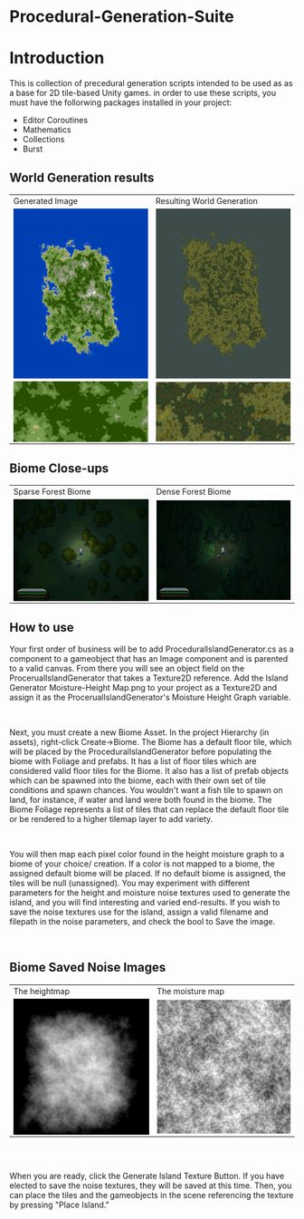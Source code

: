 # Procedural-Generation-Suite

<h1>Introduction</h1>
<p>This is collection of precedural generation scripts intended to be used as as a base for 2D tile-based Unity games. in order to use these scripts, you must have the follorwing packages installed in your project:</p>

<ul>
  <li>Editor Coroutines</li>
  <li>Mathematics</li>
  <li>Collections</li>
  <li>Burst</li>
</ul>

<h2>World Generation results</h2>
<table align = "center">
  <tr>
    <td>Generated Image</td>
    <td>Resulting World Generation</td>
  </tr>
  <tr>
    <td><img src = "https://github.com/Sterberino/Procedural-Generation-Suite/blob/main/Images/IslandTextureSaveTest2.png" width = 300 height = 300 align = "center"/> </td>
    <td><img src = "https://github.com/Sterberino/Procedural-Generation-Suite/blob/main/Images/Island%20Result.png" width = 300 height = 300 align = "center"/></td>
  </tr>
  <tr>
    <td><img src = "https://github.com/Sterberino/Procedural-Generation-Suite/blob/main/Images/Texture%20result.png" width = 300px align = "center"/> </td>
    <td><img src = "https://github.com/Sterberino/Procedural-Generation-Suite/blob/main/Images/Tilemap%20result.png" width = 300px align = "center"/></td>
  </tr>
 </table>

<h2 align>Biome Close-ups</h2>
<table align = "center">
  <tr>
    <td>Sparse Forest Biome</td>
    <td>Dense Forest Biome</td>
  </tr>
  <tr>
    <td><img src = "https://github.com/Sterberino/Procedural-Generation-Suite/blob/main/Images/Sparse%20Forest.png" width = 300 align = "center"/> </td>
    <td><img src = "https://github.com/Sterberino/Procedural-Generation-Suite/blob/main/Images/Dense%20Forest.png" width = 300 align = "center"/></td>
  </tr>
  
 </table>
 
 <h2>How to use</h2>
  
  <p>Your first order of business will be to add ProceduralIslandGenerator.cs as a component to a gameobject that has an Image component and is parented to a valid canvas. From there you will see an object field on the ProcerualIslandGenerator that takes a Texture2D reference. Add the Island Generator Moisture-Height Map.png to your project as a Texture2D and assign it as the ProcerualIslandGenerator's Moisture Height Graph variable.</p>
  <br/>
  <p>Next, you must create a new Biome Asset. In the project Hierarchy (in assets), right-click Create->Biome. The Biome has a default floor tile, which will be placed by the ProceduralIslandGenerator before populating the biome with Foliage and prefabs. It has a list of floor tiles which are considered valid floor tiles for the Biome. It also has a list of prefab objects which can be spawned into the biome, each with their own set of tile conditions and spawn chances. You wouldn't want a fish tile to spawn on land, for instance, if water and land were both found in the biome. The Biome Foliage represents a list of tiles that can replace the default floor tile or be rendered to a higher tilemap layer to add variety.</p>
  <br/>
  <p>You will then map each pixel color found in the height moisture graph to a biome of your choice/ creation. If a color is not mapped to a biome, the assigned default biome will be placed. If no default biome is assigned, the tiles will be null (unassigned). You may experiment with different parameters for the height and moisture noise textures used to generate the island, and you will find interesting and varied end-results. If you wish to save the noise textures use for the island, assign a valid filename and filepath in the noise parameters, and check the bool to Save the image.</p> 
  
  <br/>
  
<h2>Biome Saved Noise Images</h2>

<table align = "center">
  <tr>
    <td>The heightmap</td>
    <td>The moisture map</td>
  </tr>
  <tr>
    <td><img src = "https://github.com/Sterberino/Procedural-Generation-Suite/blob/main/Images/Height%20Noise%20Texture.png" width = 300 align = "center"/> </td>
    <td><img src = "https://github.com/Sterberino/Procedural-Generation-Suite/blob/main/Images/Moisture%20Noise%20Texture.png" width = 300 align = "center"/></td>
  </tr>
 </table>
  <br/>

  
  <h2> </h2>
  <p>When you are ready, click the Generate Island Texture Button. If you have elected to save the noise textures, they will be saved at this time. Then, you can place the tiles and the gameobjects in the scene referencing the texture by pressing "Place Island."</p>
  
  
